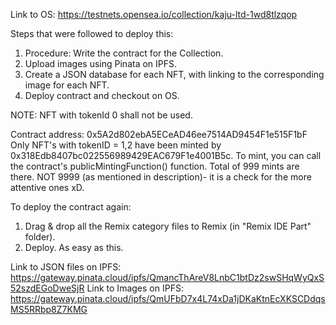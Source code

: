 Link to OS: https://testnets.opensea.io/collection/kaju-ltd-1wd8tlzqop


Steps that were followed to deploy this:

1. Procedure: Write the contract for the Collection.
2. Upload images using Pinata on IPFS. 
3. Create a JSON database for each NFT, with linking to the corresponding image for each NFT. 
4. Deploy contract and checkout on OS.



NOTE: NFT with tokenId 0 shall not be used.

Contract address: 0x5A2d802ebA5ECeAD46ee7514AD9454F1e515F1bF
Only NFT's with tokenID = 1,2 have been minted by 0x318Edb8407bc022556989429EAC679F1e4001B5c. 
To mint, you can call the contract's publicMintingFunction() function. Total of 999 mints are there. NOT 9999 (as mentioned in description)- it is a check for the more attentive ones xD.


To deploy the contract again: 
1. Drag & drop all the Remix category files to Remix (in "Remix IDE Part" folder).
2. Deploy. As easy as this.




Link to JSON files on IPFS: https://gateway.pinata.cloud/ipfs/QmancThAreV8LnbC1btDz2swSHqWyQxS52szdEGoDweSjR
Link to Images on IPFS: https://gateway.pinata.cloud/ipfs/QmUFbD7x4L74xDa1jDKaKtnEcXKSCDdqsMS5RRbp8Z7KMG